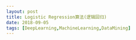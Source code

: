 ```yaml
---
layout: post
title: Logistic Regression算法(逻辑回归)
date: 2018-09-05
tags: [DeepLearning,MachineLearning,DataMining]
---
```

